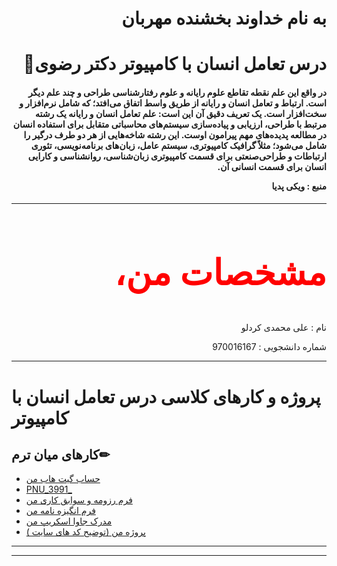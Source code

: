 <h1 dir="rtl" >به نام خداوند بخشنده مهربان</h1>
<h1 dir="rtl" >درس تعامل انسان با کامپیوتر دکتر رضوی📌</h1>
<h4 dir="rtl">
 در واقع این علم نقطه تقاطع علوم رایانه و علوم رفتارشناسی طراحی و چند علم دیگر است. ارتباط و تعامل انسان و رایانه از طریق واسط اتفاق می‌افتد؛ که شامل نرم‌افزار و سخت‌افزار است. یک تعریف دقیق آن این است: علم تعامل انسان و رایانه یک رشته مرتبط با طراحی، ارزیابی و پیاده‌سازی سیستم‌های محاسباتی متقابل برای استفاده انسان در مطالعه پدیده‌های مهم پیرامون اوست. این رشته شاخه‌هایی از هر دو طرف درگیر را شامل می‌شود؛ مثلاً گرافیک کامپیوتری، سیستم عامل، زبان‌های برنامه‌نویسی، تئوری ارتباطات و طراحی‌صنعتی برای قسمت کامپیوتری زبان‌شناسی، روانشناسی و کارایی انسان برای قسمت انسانی آن.


منبع : ویکی پدیا
</h4>
<hr>
<h2 dir="rtl" style="color:red;font-family:tahoma; font-size:4em;">مشخصات من، 📝</h2>
<p dir="rtl">نام : علی محمدی کردلو</p>
<p dir="rtl"></p>
<p dir="rtl">شماره دانشجویی : 970016167</p>
<hr>

# پروژه و کارهای کلاسی درس تعامل انسان با کامپیوتر

## کارهای میان ترم✏
- [حساب گیت هاب من](https://github.com/alimohammady/cv1)
- [PNU_3991_](https://github.com/alimohammady/cv1)
- [فرم رزومه و سوابق کاری من](https://alimohammady.github.io/cv1/) 
- [فرم انگیزه نامه من](https://github.com/alimohammady/cv1/blob/main/sop.pdf)
- [مدرک جاوا اسکریپ من](https://github.com/alimohammady/cv1/blob/main/Js.jpg)
- [پروژه من (توضیح کد های سایت ) ](https://drive.google.com/file/d/1lGkW2eKBdX2wZfTaHfOIdsmIRkiM4jlA/view?usp=sharing)
------------------








 

------------------
<!--
## روز و ساعت ارائه دروس با استاد رضوی🕧

<table style="width:100%">
  <tr>
    <th >16-18</th>
    <th >14-16</th>
    <th >12-14</th>
    <th>10-12</th>
    <th>8-10</th>
    <th>روز</th>
   </tr>
  <tr>
    <th ></th>
    <th ><a </a></th>
    <th ><a></a></th>
    <th></th>
    <th></th>
    <th>شنبه</th>
  </tr>
   <tr>
    <th ></th>
    <th ></th>
    <th></th>
    <th></th>
    <th ></th>
    <th>یک شنبه</th>
  </tr>
   <tr>
     <th ><a </a> </th>
     <th ><a </a>تعامل انسان با کامپیوتر</th>
     <th><a </a></th>
     <th><a </a></th>
    <th ></th>   
    <th>دوشنبه</th>
  </tr>
   <tr>
    <th ></th>
    <th ></th>
    <th></th>
    <th></th>
    <th ></th>
    <th>سه شنبه</th>
  </tr>
   <tr>
    <th ></th>
    <th ></th>
    <th></th>
    <th></th>
     <th ><a </a></th>
    <th>چهارشنبه</th>
  </tr>
   <tr>
    <th ></th>
     <th ><a  </a></th>
     <th ><a </a></th>
     <th><a  </a></th>
    <th><a </a></th>
    <th>پنج شنبه</th>
  </tr>
</table>


-->


















